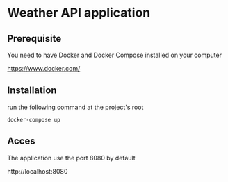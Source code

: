 # Weather API application
## Prerequisite
You need to have Docker and Docker Compose installed on your computer

https://www.docker.com/

## Installation
run the following command at the project's root

```
docker-compose up
```

## Acces

The application use the port 8080 by default

http://localhost:8080